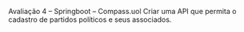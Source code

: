Avaliação 4 – Springboot – Compass.uol
Criar uma API que permita o cadastro de partidos políticos e seus associados.
